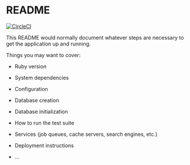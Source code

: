 # README

[![CircleCI](https://circleci.com/gh/stas7t/bookstore.svg?style=svg)](https://circleci.com/gh/stas7t/bookstore)


This README would normally document whatever steps are necessary to get the
application up and running.

Things you may want to cover:

* Ruby version

* System dependencies

* Configuration

* Database creation

* Database initialization

* How to run the test suite

* Services (job queues, cache servers, search engines, etc.)

* Deployment instructions

* ...
